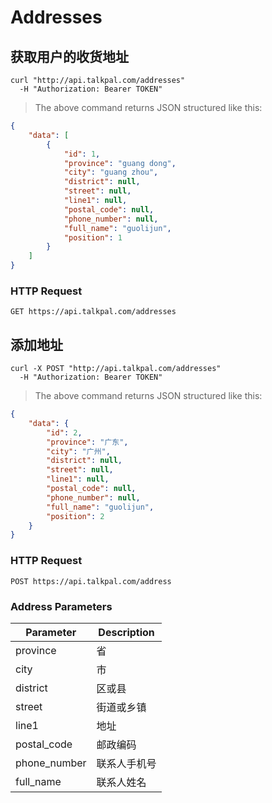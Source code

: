 # Addresses

## 获取用户的收货地址

```shell
curl "http://api.talkpal.com/addresses"
  -H "Authorization: Bearer TOKEN"
```

> The above command returns JSON structured like this:

```json
{
	"data": [
		{
			"id": 1,
			"province": "guang dong",
			"city": "guang zhou",
			"district": null,
			"street": null,
			"line1": null,
			"postal_code": null,
			"phone_number": null,
			"full_name": "guolijun",
			"position": 1
		}
	]
}
```

### HTTP Request

`GET https://api.talkpal.com/addresses`




## 添加地址

```shell
curl -X POST "http://api.talkpal.com/addresses"
  -H "Authorization: Bearer TOKEN"
```

> The above command returns JSON structured like this:

```json
{
	"data": {
		"id": 2,
		"province": "广东",
		"city": "广州",
		"district": null,
		"street": null,
		"line1": null,
		"postal_code": null,
		"phone_number": null,
		"full_name": "guolijun",
		"position": 2
	}
}
```


### HTTP Request

`POST https://api.talkpal.com/address`

### Address Parameters

Parameter | Description
--------- | -----------
province  |    省
city	|	      市
district |	    区或县
street	|	    街道或乡镇
line1	|	      地址
postal_code	|  邮政编码
phone_number | 联系人手机号
full_name |  联系人姓名
